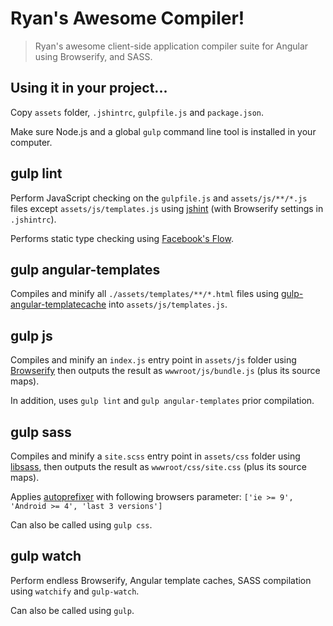 # Ryan's Awesome Compiler!

> Ryan's awesome client-side application compiler suite for Angular using Browserify, and SASS.

## Using it in your project...

Copy `assets` folder, `.jshintrc`, `gulpfile.js` and `package.json`.

Make sure Node.js and a global `gulp` command line tool is installed in your computer.

## gulp lint

Perform JavaScript checking on the `gulpfile.js` and `assets/js/**/*.js` files except `assets/js/templates.js` using [jshint](http://jshint.com/about/) (with Browserify settings in `.jshintrc`).

Performs static type checking using [Facebook's Flow](https://flowtype.org/).

## gulp angular-templates

Compiles and minify all `./assets/templates/**/*.html` files using [gulp-angular-templatecache](https://github.com/miickel/gulp-angular-templatecache) into `assets/js/templates.js`.

## gulp js

Compiles and minify an `index.js` entry point in `assets/js` folder using [Browserify](https://github.com/substack/node-browserify) then outputs the result as `wwwroot/js/bundle.js` (plus its source maps).

In addition, uses `gulp lint` and `gulp angular-templates` prior compilation.

## gulp sass

Compiles and minify a `site.scss` entry point in `assets/css` folder using [libsass](https://github.com/sass/libsass), then outputs the result as `wwwroot/css/site.css` (plus its source maps).

Applies [autoprefixer](https://github.com/postcss/autoprefixer) with following browsers parameter: `['ie >= 9', 'Android >= 4', 'last 3 versions']`

Can also be called using `gulp css`.

## gulp watch

Perform endless Browserify, Angular template caches, SASS compilation using `watchify` and `gulp-watch`.

Can also be called using `gulp`.
